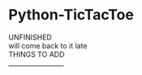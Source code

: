 # Python-TicTacToe

UNFINISHED <br />
will come back to it late <br />
THINGS TO ADD <br />
_________________ <br />
